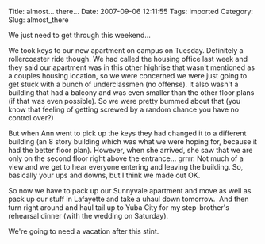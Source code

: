 Title: almost... there...
Date: 2007-09-06 12:11:55
Tags: imported
Category: 
Slug: almost_there

We just need to get through this weekend...

We took keys to our new apartment on campus on Tuesday.  Definitely a rollercoaster ride though.  We had called the housing office last week and they said our apartment was in this other highrise that wasn't mentioned as a couples housing location, so we were concerned we were just going to get stuck with a bunch of underclassmen (no offense). It also wasn't a building that had a balcony and was even smaller than the other floor plans (if that was even possible).  So we were pretty bummed about that (you know that feeling of getting screwed by a random chance you have no control over?)

But when Ann went to pick up the keys they had changed it to a different building (an 8 story building which was what we were hoping for, because it had the better floor plan).  However, when she arrived, she saw that we are only on the second floor right above the entrance... grrrr.  Not much of a view and we get to hear everyone entering and leaving the building.  So, basically your ups and downs, but I think we made out OK.

So now we have to pack up our Sunnyvale apartment and move as well as pack up our stuff in Lafayette and take a uhaul down tomorrow.  And then turn right around and haul tail up to Yuba City for my step-brother's rehearsal dinner (with the wedding on Saturday).

We're going to need a vacation after this stint.
